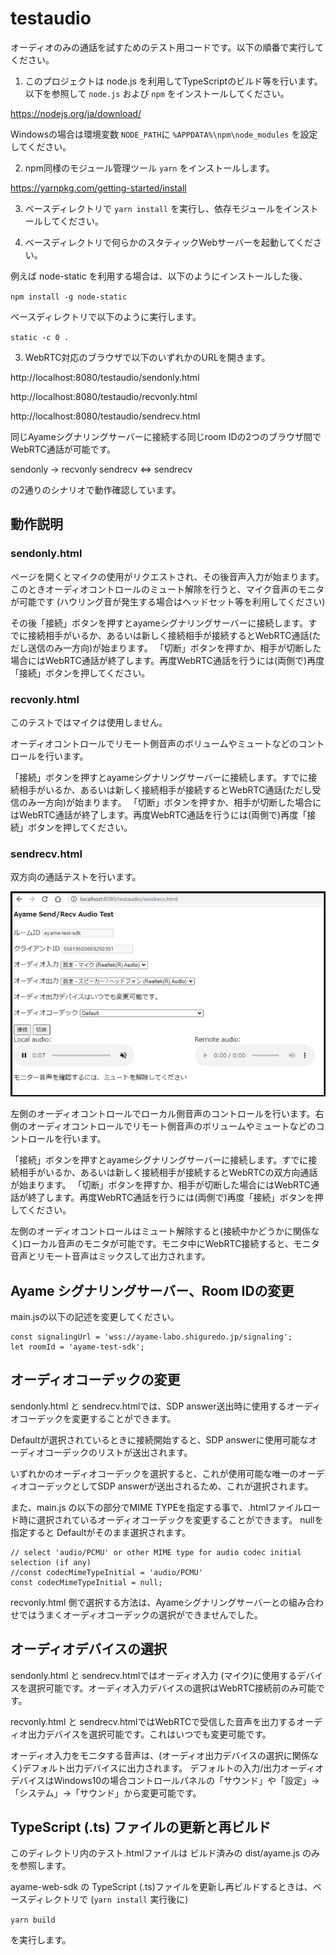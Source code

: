 # testaudio

オーディオのみの通話を試すためのテスト用コードです。以下の順番で実行してください。

1. このプロジェクトは node.js を利用してTypeScriptのビルド等を行います。以下を参照して `node.js` および `npm` をインストールしてください。

https://nodejs.org/ja/download/

Windowsの場合は環境変数 `NODE_PATH`に `%APPDATA%\npm\node_modules` を設定してください。

2. npm同様のモジュール管理ツール `yarn` をインストールします。

https://yarnpkg.com/getting-started/install

3. ベースディレクトリで `yarn install` を実行し、依存モジュールをインストールしてください。

2. ベースディレクトリで何らかのスタティックWebサーバーを起動してください。

例えば node-static を利用する場合は、以下のようにインストールした後、

`npm install -g node-static`

ベースディレクトリで以下のように実行します。

`static -c 0 .`

3. WebRTC対応のブラウザで以下のいずれかのURLを開きます。

http://localhost:8080/testaudio/sendonly.html

http://localhost:8080/testaudio/recvonly.html

http://localhost:8080/testaudio/sendrecv.html


同じAyameシグナリングサーバーに接続する同じroom IDの2つのブラウザ間でWebRTC通話が可能です。

sendonly → recvonly
sendrecv ⇔ sendrecv

の2通りのシナリオで動作確認しています。


## 動作説明

### sendonly.html

ページを開くとマイクの使用がリクエストされ、その後音声入力が始まります。
このときオーディオコントロールのミュート解除を行うと、マイク音声のモニタが可能です (ハウリング音が発生する場合はヘッドセット等を利用してください)

その後「接続」ボタンを押すとayameシグナリングサーバーに接続します。すでに接続相手がいるか、あるいは新しく接続相手が接続するとWebRTC通話(ただし送信のみ一方向)が始まります。
「切断」ボタンを押すか、相手が切断した場合にはWebRTC通話が終了します。再度WebRTC通話を行うには(両側で)再度「接続」ボタンを押してください。

### recvonly.html

このテストではマイクは使用しません。

オーディオコントロールでリモート側音声のボリュームやミュートなどのコントロールを行います。

「接続」ボタンを押すとayameシグナリングサーバーに接続します。すでに接続相手がいるか、あるいは新しく接続相手が接続するとWebRTC通話(ただし受信のみ一方向)が始まります。
「切断」ボタンを押すか、相手が切断した場合にはWebRTC通話が終了します。再度WebRTC通話を行うには(両側で)再度「接続」ボタンを押してください。

### sendrecv.html

双方向の通話テストを行います。

![sendrecv.html](testaudio_sendrecv.png)

左側のオーディオコントロールでローカル側音声のコントロールを行います。右側のオーディオコントロールでリモート側音声のボリュームやミュートなどのコントロールを行います。

「接続」ボタンを押すとayameシグナリングサーバーに接続します。すでに接続相手がいるか、あるいは新しく接続相手が接続するとWebRTCの双方向通話が始まります。
「切断」ボタンを押すか、相手が切断した場合にはWebRTC通話が終了します。再度WebRTC通話を行うには(両側で)再度「接続」ボタンを押してください。

左側のオーディオコントロールはミュート解除すると(接続中かどうかに関係なく)ローカル音声のモニタが可能です。モニタ中にWebRTC接続すると、モニタ音声とリモート音声はミックスして出力されます。

## Ayame シグナリングサーバー、Room IDの変更

main.jsの以下の記述を変更してください。

```
const signalingUrl = 'wss://ayame-labo.shiguredo.jp/signaling';
let roomId = 'ayame-test-sdk';
```

## オーディオコーデックの変更

sendonly.html と sendrecv.htmlでは、SDP answer送出時に使用するオーディオコーデックを変更することができます。

Defaultが選択されているときに接続開始すると、SDP answerに使用可能なオーディオコーデックのリストが送出されます。

いずれかのオーディオコーデックを選択すると、これが使用可能な唯一のオーディオコーデックとしてSDP answerが送出されるため、これが選択されます。

また、main.js の以下の部分でMIME TYPEを指定する事で、.htmlファイルロード時に選択されているオーディオコーデックを変更することができます。 nullを指定すると Defaultがそのまま選択されます。

```
// select 'audio/PCMU' or other MIME type for audio codec initial selection (if any)
//const codecMimeTypeInitial = 'audio/PCMU'
const codecMimeTypeInitial = null;
```

recvonly.html 側で選択する方法は、Ayameシグナリングサーバーとの組み合わせではうまくオーディオコーデックの選択ができませんでした。

## オーディオデバイスの選択

sendonly.html と sendrecv.htmlではオーディオ入力 (マイク)に使用するデバイスを選択可能です。オーディオ入力デバイスの選択はWebRTC接続前のみ可能です。

recvonly.html と sendrecv.htmlではWebRTCで受信した音声を出力するオーディオ出力デバイスを選択可能です。これはいつでも変更可能です。

オーディオ入力をモニタする音声は、(オーディオ出力デバイスの選択に関係なく)デフォルト出力デバイスに出力されます。
デフォルトの入力/出力オーディオデバイスはWindows10の場合コントロールパネルの「サウンド」や「設定」→「システム」→「サウンド」から変更可能です。

## TypeScript (.ts) ファイルの更新と再ビルド

このディレクトリ内のテスト.htmlファイルは ビルド済みの dist/ayame.js のみを参照します。

ayame-web-sdk の TypeScript (.ts)ファイルを更新し再ビルドするときは、ベースディレクトリで (`yarn install` 実行後に)

`yarn build`

を実行します。
